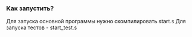 ### Как запустить?
Для запуска основной программы нужно скомпилировать start.s
Для запуска тестов - start_test.s
